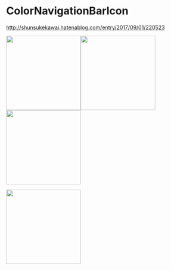 # ColorNavigationBarIcon
http://shunsukekawai.hatenablog.com/entry/2017/09/01/220523

<img src="https://github.com/shunsuke-kawai/ColorNavigationBarIcon/blob/master/Images/1.png" width="200"><img src="https://github.com/shunsuke-kawai/ColorNavigationBarIcon/blob/master/Images/2.png" width="200"><img src="https://github.com/shunsuke-kawai/ColorNavigationBarIcon/blob/master/Images/3.png" width="200">  


<img src="https://github.com/shunsuke-kawai/ColorNavigationBarIcon/blob/master/Images/BarColor.gif" width="200">
